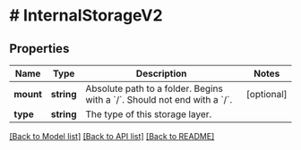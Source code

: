 # # InternalStorageV2

## Properties

Name | Type | Description | Notes
------------ | ------------- | ------------- | -------------
**mount** | **string** | Absolute path to a folder. Begins with a &#x60;/&#x60;. Should not end with a &#x60;/&#x60;. | [optional]
**type** | **string** | The type of this storage layer. |

[[Back to Model list]](../../README.md#models) [[Back to API list]](../../README.md#endpoints) [[Back to README]](../../README.md)
